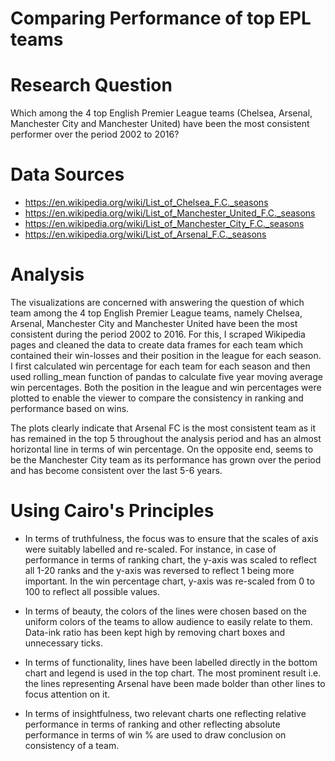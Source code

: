 # Comparing Performance of top EPL teams

# Research Question
Which among the 4 top English Premier League teams (Chelsea, Arsenal,
        Manchester City and Manchester United) have been the most consistent
        performer over the period 2002 to 2016?

# Data Sources
- https://en.wikipedia.org/wiki/List_of_Chelsea_F.C._seasons
- https://en.wikipedia.org/wiki/List_of_Manchester_United_F.C._seasons
- https://en.wikipedia.org/wiki/List_of_Manchester_City_F.C._seasons
- https://en.wikipedia.org/wiki/List_of_Arsenal_F.C._seasons 

# Analysis

The visualizations are concerned with answering the question of which team
        among the 4 top English Premier League teams, namely Chelsea, Arsenal,
        Manchester City and Manchester United have been the most consistent
        during the period 2002 to 2016. For this, I scraped Wikipedia pages
        and cleaned the data to create data frames for each team which contained
        their win-losses and their position in the league for each season.
        I first calculated win percentage for each team for each season and
        then used rolling_mean function of pandas to calculate five year moving
        average win percentages. Both the position in the league and win
        percentages were plotted to enable the viewer to compare the
        consistency in ranking and performance based on wins.

The plots clearly indicate that Arsenal FC is the most consistent team as
        it has remained in the top 5 throughout the analysis period and has
        an almost horizontal line in terms of win percentage.
        On the opposite end, seems to be the Manchester City team as its
        performance has grown over the period and has become consistent
        over the last 5-6 years.

# Using Cairo's Principles

 - In terms of truthfulness, the focus was to ensure that the scales of axis were suitably labelled and re-scaled. For instance, in case of performance in terms of ranking chart, the y-axis was scaled to reflect all 1-20 ranks and the y-axis was reversed to reflect 1 being more important. In the win percentage chart, y-axis was re-scaled from 0 to 100 to reflect all possible values.

 - In terms of beauty, the colors of the lines were chosen based on the uniform colors of the teams to allow audience to easily relate to them. Data-ink ratio has been kept high by removing chart boxes and unnecessary ticks.

 - In terms of functionality, lines have been labelled directly in the bottom chart and legend is used in the top chart. The most prominent result i.e. the lines representing Arsenal have been made bolder than other lines to focus attention on it.

 - In terms of insightfulness, two relevant charts one reflecting relative performance in terms of ranking and other reflecting absolute performance in terms of win % are used to draw conclusion on consistency of a team.
